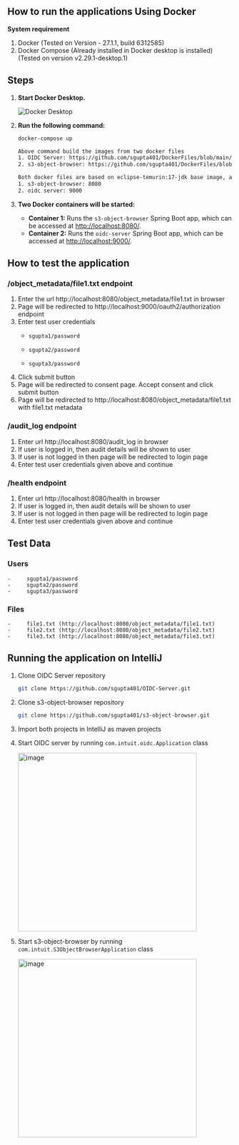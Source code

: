 ## How to run the applications Using Docker 

**System requirement**
1. Docker (Tested on Version - 27.1.1, build 6312585)
2. Docker Compose (Already installed in Docker desktop is installed) (Tested on version v2.29.1-desktop.1)  

## Steps

1. **Start Docker Desktop.**

   ![Docker Desktop](https://github.com/user-attachments/assets/786b4f2f-b859-4ce2-b12f-128f19c8f02d)

2. **Run the following command:**
   ```bash
   docker-compose up

   Above command build the images from two docker files
   1. OIDC Server: https://github.com/sgupta401/DockerFiles/blob/main/Dockerfile.OIDC
   2. s3-object-browser: https://github.com/sgupta401/DockerFiles/blob/main/Dockerfile.s3

   Both docker files are based on eclipse-temurin:17-jdk base image, and pull the code from the git hub repositories. THe jars are then built using maven and the containers are started on ports
   1. s3-object-browser: 8080
   2. oidc server: 9000
   
3. **Two Docker containers will be started:**
   - **Container 1:** Runs the `s3-object-browser` Spring Boot app, which can be accessed at [http://localhost:8080/](http://localhost:8080/).
   - **Container 2:** Runs the `oidc-server` Spring Boot app, which can be accessed at [http://localhost:9000/](http://localhost:9000/).

## How to test the application 
### /object_metadata/file1.txt endpoint
1. Enter the url http://localhost:8080/object_metadata/file1.txt in browser
2. Page will be redirected to http://localhost:9000/oauth2/authorization endpoint
3. Enter test user credentials
    -     sgupta1/password
    -     sgupta2/password
    -     sgupta3/password
4. Click submit button
5. Page will be redirected to consent page. Accept consent and click submit button
6. Page will be redirected to http://localhost:8080/object_metadata/file1.txt with file1.txt metadata

### /audit_log endpoint
1. Enter url http://localhost:8080/audit_log in browser
2. If user is logged in, then audit details will be shown to user
3. If user is not logged in then page will be redirected to login page
4. Enter test user credentials given above and continue

### /health endpoint
1. Enter url http://localhost:8080/health in browser
2. If user is logged in, then audit details will be shown to user
3. If user is not logged in then page will be redirected to login page
4. Enter test user credentials given above and continue

## Test Data 
### Users 
    -     sgupta1/password
    -     sgupta2/password
    -     sgupta3/password
### Files 
    -     file1.txt (http://localhost:8080/object_metadata/file1.txt) 
    -     file2.txt (http://localhost:8080/object_metadata/file2.txt)
    -     file3.txt (http://localhost:8080/object_metadata/file3.txt)

## Running the application on IntelliJ
1. Clone OIDC Server repository
   ```bash
   git clone https://github.com/sgupta401/OIDC-Server.git
2. Clone s3-object-browser repository
   ```bash
   git clone https://github.com/sgupta401/s3-object-browser.git
3. Import both projects in IntelliJ as maven projects
4. Start OIDC server by running `com.intuit.oidc.Application` class

   <img width="400" alt="image" src="https://github.com/user-attachments/assets/f8161b1e-1f79-406f-81b2-003bd8b566fd">

5. Start s3-object-browser by running `com.intuit.S3ObjectBrowserApplication` class

   <img width="400" alt="image" src="https://github.com/user-attachments/assets/1276cf18-7a23-4d78-9629-e0ff20e382e7">

   
